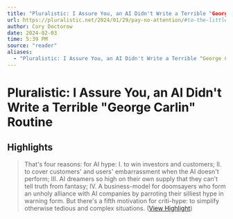 ```yaml
---
title: "Pluralistic: I Assure You, an AI Didn't Write a Terrible "George Carlin" Routine"
url: https://pluralistic.net/2024/01/29/pay-no-attention/#to-the-little-man-behind-the-curtain
author: Cory Doctorow
date: 2024-02-03
time: 5:39 PM
source: "reader"
aliases:
  - "Pluralistic: I Assure You, an AI Didn't Write a Terrible "George Carlin" Routine"
---
```

# Pluralistic: I Assure You, an AI Didn't Write a Terrible "George Carlin" Routine

## Highlights
> That's four reasons: for AI hype:
> I. to win investors and customers;
> II. to cover customers' and users' embarrassment when the AI doesn't perform;
> III. AI dreamers so high on their own supply that they can't tell truth from fantasy;
> IV. A business-model for doomsayers who form an unholy alliance with AI companies by parroting their silliest hype in warning form.
> But there's a fifth motivation for criti-hype: to simplify otherwise tedious and complex situations. ([View Highlight](https://read.readwise.io/read/01hnawk1vxdf379q06t1te1wya))


